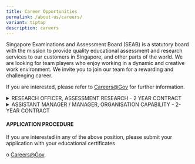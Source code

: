 ```yaml
---
title: Career Opportunities
permalink: /about-us/careers/
variant: tiptap
description: careers
---
```

<p>Singapore Examinations and Assessment Board (SEAB) is a statutory board
with the mission to provide quality educational assessment and research
services to our customers in Singapore, and other parts of the world. We
are looking for team players who enjoy working in a dynamic and creative
work environment. We invite you to join our team for a rewarding and challenging
career.</p>
<p>If you are interested, please refer to <a href="https://www.careers.gov.sg/" rel="noopener noreferrer nofollow" target="_blank"><u>Careers@Gov</u></a>&nbsp;for further
information.</p>
<div data-type="detailGroup" class="isomer-accordion isomer-accordion-white">
<details class="isomer-details">
<summary>RESEARCH OFFICER, ASSESSMENT RESEARCH - 2 YEAR CONTRACT</summary>
<div data-type="detailsContent" class="isomer-details-content">
<p><strong>RESPONSIBILITIES</strong>
</p>
<p>Successful applicant will play an active role in conducting research on
educational measurement and assessment issues, as well as in developing
assessment services and products that are transforming for stakeholders.&nbsp;The
key responsibilities include:&nbsp;&nbsp;</p>
<ul data-tight="true" class="tight">
<li>
<p>Conduct research studies which focus on harnessing technology to assess
complex competencies for 21st Century education&nbsp;</p>
</li>
<li>
<p>Apply statistical techniques to support assessment-related analysis</p>
</li>
<li>
<p>Provide project management and consultancy services for assessment projects</p>
</li>
<li>
<p>Develop assessment services and products that are fit for purpose, educationally
sound and positively transforming for stakeholders&nbsp;</p>
</li>
</ul>
<ul data-tight="true" class="tight">
<li>
<p></p>
</li>
</ul>
<p><strong>&nbsp;</strong>
</p>
<p><strong>REQUIREMENTS</strong>
</p>
<ul data-tight="true" class="tight">
<li>
<p>Trained in Mathematics and/or statistics-related field</p>
</li>
<li>
<p>Experience in the education sector will be an advantage</p>
</li>
<li>
<p>Proficient in the use of statistical analysis software (e.g. STATA, SAS,
RUMM2020, R-Programming)</p>
</li>
<li>
<p>Experience in the use of coding applications (such as Visual Studio) with
C/C#/C++, Visual Basic or Java Programming, will be useful</p>
</li>
<li>
<p>Adaptable, meticulous individual with excellent analytical skills</p>
</li>
<li>
<p>Ability to communicate complex concepts in an applied and practical manner
to obtain buy-in from stakeholder groups</p>
</li>
<li>
<p>Enjoy working in teams, in a dynamic and creative work environment</p>
</li>
</ul>
</div>
</details>
<details class="isomer-details">
<summary>ASSISTANT MANAGER / MANAGER, ORGANISATION CAPABILITY - 2-YEAR CONTRACT</summary>
<div data-type="detailsContent" class="isomer-details-content">
<p></p>
<p><strong>RESPONSIBILITIES</strong>
</p>
<p>Successful applicant will be responsible for initiatives to build organisational
capability and to support the learning and growth of staff. The key responsibilities
include:&nbsp;&nbsp;</p>
<ul data-tight="true" class="tight">
<li>
<p>Support the engagement and collaboration with key stakeholders to identify
divisional learning needs and provide the relevant follow-up.</p>
</li>
<li>
<p>Manage the conduct of in-house learning programmes, which include workshops
and learning journeys.</p>
</li>
<li>
<p>Design and implement effective communications initiatives to engage staff
on learning initiatives, advocate the adoption and building of relevant
competencies, as well as to strengthen the learning culture in the organisation.</p>
</li>
<li>
<p>Conduct data analysis and prepare relevant learning reports to support
the learning and growth of staff, and for the purpose of formulating future
learning strategies.</p>
</li>
<li>
<p>Maintain and update the functional competencies of staff in the HRP system.</p>
</li>
<li>
<p>Administer and provide support for other initiatives which include internal
awards and official travel arrangements.</p>
</li>
</ul>
<p></p>
<p><strong>REQUIREMENTS</strong>
</p>
<ul data-tight="true" class="tight">
<li>
<p>Tertiary qualification in Human Resource, or related disciplines.</p>
</li>
<li>
<p>At least 3 years of relevant HR experience.</p>
</li>
<li>
<p>Familiarity with the public service Human Resource and Payroll (HRP) system,
LEARN system and Functional Competencies would be advantageous.</p>
</li>
<li>
<p>Meticulous and comfortable with managing data and detailed information.</p>
</li>
<li>
<p>Excellent communication and interpersonal skills, and comfortable with
conducting presentations, and engagement with different levels of stakeholders.</p>
</li>
<li>
<p>Self-motivated with strong analytical and problem-solving skills.</p>
</li>
</ul>
</div>
</details>
</div>
<h4><strong>APPLICATION PROCEDURE</strong></h4>
<p>If you are interested in any of the above position, please submit your
application with your educational certificates</p>
<p></p>
<p>o&nbsp;<a href="https://www.careers.hrp.gov.sg/sap/bc/ui5_ui5/sap/ZGERCFA004/index.html?search-keyword=seab" rel="noopener noreferrer nofollow" target="_blank"><u>Careers@Gov</u></a>.</p>